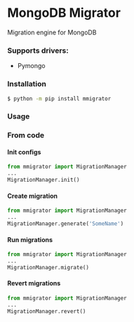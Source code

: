 # MongoDB Migrator
Migration engine for MongoDB

### Supports drivers:
- Pymongo

### Installation

```bash
$ python -m pip install mmigrator
```

### Usage
### From code
#### Init configs
```py
from mmigrator import MigrationManager
...
MigrationManager.init()
```

#### Create migration
```py
from mmigrator import MigrationManager
...
MigrationManager.generate('SomeName')
```

#### Run migrations
```py
from mmigrator import MigrationManager
...
MigrationManager.migrate()
```


#### Revert migrations
```py
from mmigrator import MigrationManager
...
MigrationManager.revert()
```